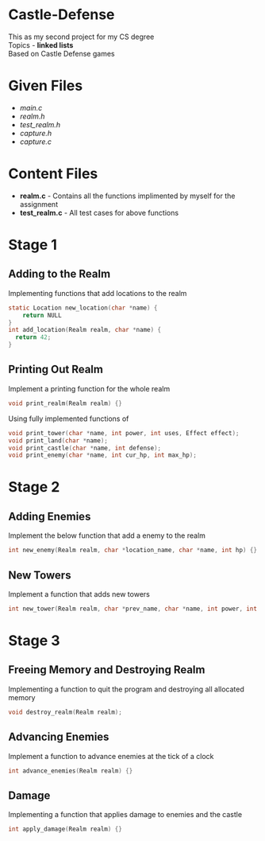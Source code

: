 # Castle-Defense

This as my second project for my CS degree  
Topics - **linked lists**           
Based on Castle Defense games

# Given Files
* _main.c_
* _realm.h_
* _test_realm.h_
* _capture.h_
* _capture.c_
# Content Files
* **realm.c** - Contains all the functions implimented by myself for the assignment
* **test_realm.c** - All test cases for above functions

# Stage 1
## Adding to the Realm
Implementing functions that add locations to the realm
```c
static Location new_location(char *name) {
    return NULL
}
int add_location(Realm realm, char *name) {
  return 42;
}
```
## Printing Out Realm
Implement a printing function for the whole realm
```c
void print_realm(Realm realm) {}
```
Using fully implemented functions of 
```c
void print_tower(char *name, int power, int uses, Effect effect);
void print_land(char *name);
void print_castle(char *name, int defense);
void print_enemy(char *name, int cur_hp, int max_hp);
```
# Stage 2
## Adding Enemies
Implement the below function that add a enemy to the realm
```c
int new_enemy(Realm realm, char *location_name, char *name, int hp) {}
```
## New Towers
Implement a function that adds new towers
```c
int new_tower(Realm realm, char *prev_name, char *name, int power, int uses) {}
```
# Stage 3
## Freeing Memory and Destroying Realm
Implementing a function to quit the program and destroying all allocated memory
```c
void destroy_realm(Realm realm);
```
## Advancing Enemies
Implement a function to advance enemies at the tick of a clock
```c
int advance_enemies(Realm realm) {}
```
## Damage
Implementing a function that applies damage to enemies and the castle
```c
int apply_damage(Realm realm) {}
```

  


